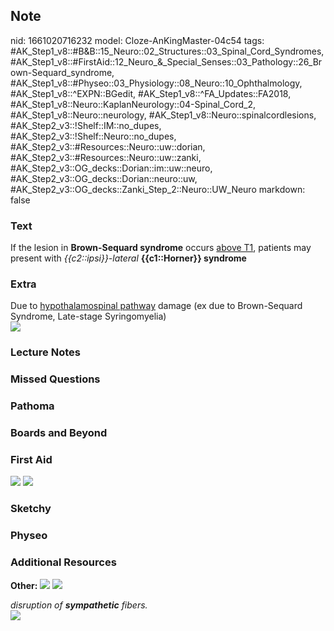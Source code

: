 ## Note
nid: 1661020716232
model: Cloze-AnKingMaster-04c54
tags: #AK_Step1_v8::#B&B::15_Neuro::02_Structures::03_Spinal_Cord_Syndromes, #AK_Step1_v8::#FirstAid::12_Neuro_&_Special_Senses::03_Pathology::26_Brown-Sequard_syndrome, #AK_Step1_v8::#Physeo::03_Physiology::08_Neuro::10_Ophthalmology, #AK_Step1_v8::^EXPN::BGedit, #AK_Step1_v8::^FA_Updates::FA2018, #AK_Step1_v8::Neuro::KaplanNeurology::04-Spinal_Cord_2, #AK_Step1_v8::Neuro::neurology, #AK_Step1_v8::Neuro::spinalcordlesions, #AK_Step2_v3::!Shelf::IM::no_dupes, #AK_Step2_v3::!Shelf::Neuro::no_dupes, #AK_Step2_v3::#Resources::Neuro::uw::dorian, #AK_Step2_v3::#Resources::Neuro::uw::zanki, #AK_Step2_v3::OG_decks::Dorian::im::uw::neuro, #AK_Step2_v3::OG_decks::Dorian::neuro::uw, #AK_Step2_v3::OG_decks::Zanki_Step_2::Neuro::UW_Neuro
markdown: false

### Text
If the lesion in <b>Brown-Sequard syndrome</b> occurs <u>above
T1</u>, patients may present with <i>{{c2::ipsi}}-lateral</i>
<b>{{c1::Horner}} syndrome</b>

### Extra
<div>
  Due to <u>hypothalamospinal pathway</u> damage (ex due to
  Brown-Sequard Syndrome, Late-stage Syringomyelia)
</div>
<div><img src="paste-8409545965569_1566160514431.jpg"></div>

### Lecture Notes


### Missed Questions


### Pathoma


### Boards and Beyond


### First Aid
<img src="tmpplUDyq.png"> <img src="tmpmt1mr1.png">

### Sketchy


### Physeo


### Additional Resources
<b>Other:</b> <img src="tmpqv4KhQ.png" class="resizer"> <img src= 
"tmpR7fSIt.png" class="resizer">
<div>
  <i>disruption of <b>sympathetic</b> fibers.</i>
</div><img class="resizer" src="gods%20plan_1566160514431.png"
style="">
